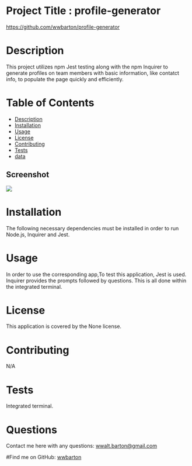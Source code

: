 # Project Title : profile-generator

https://github.com/wwbarton/profile-generator

# Description

This project utilizes npm Jest testing along with the npm Inquirer to generate profiles on team members with basic information, like contatct info, to populate the page quickly and efficiently.

# Table of Contents

- [Description](#description)
- [Installation](#installation)
- [Usage](#usage)
- [License](#license)
- [Contributing](#contributing)
- [Tests](#tests)
- [data](#data)

## Screenshot

<img src="..\images\profile-gen-screenshot.png">

# Installation

The following necessary dependencies must be installed in order to run
Node.js, Inquirer and Jest.

# Usage

In order to use the corresponding app,To test this application, Jest is used. Inquirer provides the prompts followed by questions. This is all done within the integrated terminal.

# License

This application is covered by the None license.

# Contributing

N/A

# Tests

Integrated terminal.

# Questions

Contact me here with any questions: wwalt.barton@gmail.com

#Find me on GitHub: [wwbarton](https://github.com/wwbarton)
